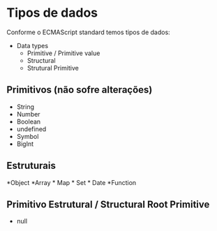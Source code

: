 
# Tipos de dados

Conforme o ECMAScript standard temos  tipos de dados:

* Data types
	* Primitive / Primitive value
	* Structural 
	* Strutural Primitive 

## Primitivos (não sofre alterações)


* String
* Number
* Boolean
* undefined
* Symbol
* BigInt 


## Estruturais


*Object
	*Array
	* Map
	* Set
	* Date
*Function


## Primitivo Estrutural / Structural Root Primitive


* null
